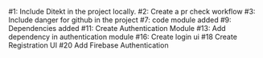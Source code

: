 #1: Include Ditekt in the project locally.
#2: Create a pr check workflow
#3: Include danger for github in the project
#7: code module added 
#9: Dependencies added
#11: Create Authentication Module
#13: Add dependency in authentication module
#16: Create login ui
#18 Create Registration UI
#20 Add Firebase Authentication